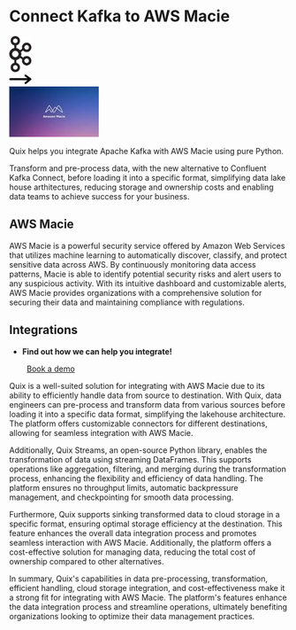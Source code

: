 # Connect Kafka to AWS Macie

<div class="connect-images cards blog-grid-card" markdown>
<div>
<img src="../images/kafka_logo.png" width="40px" />
</div>
<div>
<img src="../images/arrow.svg" width="40px" />
</div>
<div>
<img src="./images/aws-macie_1.jpg" />
</div>
</div>

Quix helps you integrate Apache Kafka with AWS Macie using pure Python.

Transform and pre-process data, with the new alternative to Confluent Kafka Connect, before loading it into a specific format, simplifying data lake house arthitectures, reducing storage and ownership costs and enabling data teams to achieve success for your business.

## AWS Macie

AWS Macie is a powerful security service offered by Amazon Web Services that utilizes machine learning to automatically discover, classify, and protect sensitive data across AWS. By continuously monitoring data access patterns, Macie is able to identify potential security risks and alert users to any suspicious activity. With its intuitive dashboard and customizable alerts, AWS Macie provides organizations with a comprehensive solution for securing their data and maintaining compliance with regulations.

## Integrations

<div class="grid cards" markdown>

- __Find out how we can help you integrate!__

    <a class="md-button md-button--primary" href="https://share.hsforms.com/1iW0TmZzKQMChk0lxd_tGiw4yjw2?__hstc=175542013.2303933fbd746c0ac86d9ccbe9bc9100.1728383268831.1729603416735.1729620918855.31&__hssc=175542013.1.1729620918855&__hsfp=2132701734" target="_blank" style="margin:.5rem;">Book a demo</a>

</div>


Quix is a well-suited solution for integrating with AWS Macie due to its ability to efficiently handle data from source to destination. With Quix, data engineers can pre-process and transform data from various sources before loading it into a specific data format, simplifying the lakehouse architecture. The platform offers customizable connectors for different destinations, allowing for seamless integration with AWS Macie.

Additionally, Quix Streams, an open-source Python library, enables the transformation of data using streaming DataFrames. This supports operations like aggregation, filtering, and merging during the transformation process, enhancing the flexibility and efficiency of data handling. The platform ensures no throughput limits, automatic backpressure management, and checkpointing for smooth data processing.

Furthermore, Quix supports sinking transformed data to cloud storage in a specific format, ensuring optimal storage efficiency at the destination. This feature enhances the overall data integration process and promotes seamless interaction with AWS Macie. Additionally, the platform offers a cost-effective solution for managing data, reducing the total cost of ownership compared to other alternatives.

In summary, Quix's capabilities in data pre-processing, transformation, efficient handling, cloud storage integration, and cost-effectiveness make it a strong fit for integrating with AWS Macie. The platform's features enhance the data integration process and streamline operations, ultimately benefiting organizations looking to optimize their data management practices.

